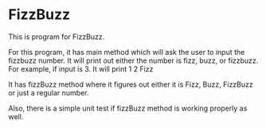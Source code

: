 # FizzBuzz
This is program for FizzBuzz.

For this program, it has main method which will ask the user to input the fizzbuzz number.
It will print out either the number is fizz, buzz, or fizzbuzz.
For example, if input is 3. 
It will print
1
2
Fizz

It has fizzBuzz method where it figures out either it is Fizz, Buzz, FizzBuzz or just a regular number.

Also, there is a simple unit test if fizzBuzz method is working properly as well.

